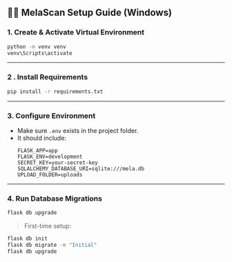 
## 🧑‍💻 **MelaScan Setup Guide (Windows)**


### 1. Create & Activate Virtual Environment

```bash
python -m venv venv
venv\Scripts\activate
```

---

### 2 . Install Requirements

```bash
pip install -r requirements.txt
```

---

### 3. Configure Environment

- Make sure `.env` exists in the project folder.
- It should include:
  ```env
  FLASK_APP=app
  FLASK_ENV=development
  SECRET_KEY=your-secret-key
  SQLALCHEMY_DATABASE_URI=sqlite:///mela.db
  UPLOAD_FOLDER=uploads
  ```

---

### 4. Run Database Migrations

```bash
flask db upgrade
```

> First-time setup:
```bash
flask db init
flask db migrate -m "Initial"
flask db upgrade
```



